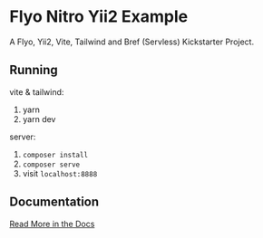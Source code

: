 # Flyo Nitro Yii2 Example

A Flyo, Yii2, Vite, Tailwind and Bref (Servless) Kickstarter Project.

## Running

vite & tailwind:

1. yarn
2. yarn dev

server:

1. `composer install`
2. `composer serve`
3. visit `localhost:8888`

## Documentation

[Read More in the Docs](https://dev.flyo.cloud/nitro/php)